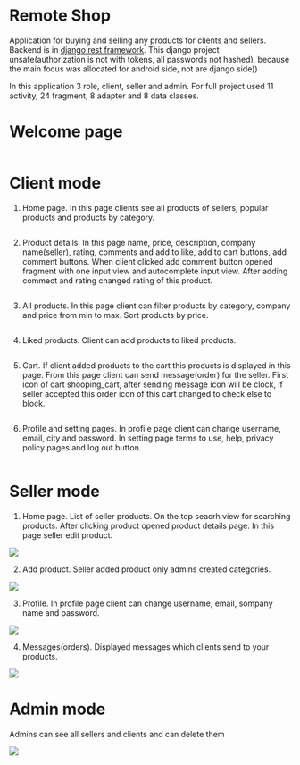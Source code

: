 # Remote Shop
Application for buying and selling any products for clients and sellers.
Backend is in [django rest framework](https://github.com/Erdaulet0341/android-back). This django project unsafe(authorization is not with tokens, all passwords not hashed), because the main focus was allocated for android side, not are django side))


In this application 3 role, client, seller and admin. For full project used 11 activity, 24 fragment, 8 adapter and 8 data classes.

# Welcome page

![]()

# Client mode

1) Home page. In this page clients see all products of sellers, popular products and products by category.

![]()

2) Product details. In this page name, price, description, company name(seller), rating, comments and add to like, add to cart buttons, add comment buttons.
When client clicked add comment button opened fragment with one input view and autocomplete input view. After adding commect and rating changed rating of this product.

![]()

3) All products. In this page client can filter products by category, company and price from min to max. Sort products by price.

![]()

4) Liked products. Client can add products to liked products.

![]()

5) Cart. If client added products to the cart this products is displayed in this page. From this page client can send message(order) for the seller.
First icon of cart shooping_cart, after sending message icon will be clock, if seller accepted this order icon of this cart changed to check else to block.

![]()

6) Profile and setting pages. In profile page client can change username, email, city and password. In setting page terms to use, help, privacy policy pages and log out button.

![]()

# Seller mode

1) Home page. List of seller products. On the top seacrh view for searching products. After clicking product opened product details page. In this page seller edit product.

![](https://github.com/Erdaulet0341/AndroidStudioProjects/blob/master/RemoteShop/Readme/ezgif.com-resize%20(12).gif)

2) Add product. Seller added product only admins created categories.

![](https://github.com/Erdaulet0341/AndroidStudioProjects/blob/master/RemoteShop/Readme/ezgif.com-resize%20(15).gif)

3) Profile. In profile page client can change username, email, sompany name and password.

![](https://github.com/Erdaulet0341/AndroidStudioProjects/blob/master/RemoteShop/Readme/ezgif.com-resize%20(13).gif)

4) Messages(orders). Displayed messages which clients send to your products.

![](https://github.com/Erdaulet0341/AndroidStudioProjects/blob/master/RemoteShop/Readme/ezgif.com-resize%20(14).gif)

# Admin mode

Admins can see all sellers and clients and can delete them

![](https://github.com/Erdaulet0341/AndroidStudioProjects/blob/master/RemoteShop/Readme/ezgif.com-resize%20(16).gif)
